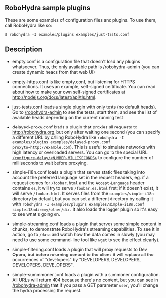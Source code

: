 RoboHydra sample plugins
------------------------

These are some examples of configuration files and plugins. To use
them, call RoboHydra like so:

    $ robohydra -I examples/plugins examples/just-tests.conf


Description
-----------

* empty.conf is a configuration file that doesn't load any plugins
  whatsoever.  Thus, the only available path is /robohydra-admin (you
  can create dynamic heads from that web UI)

* empty-https.conf is like empty.conf, but listening for HTTPS
  connections. It uses an example, self-signed certificate. You can
  read about how to make your own self-signed certificates at
  http://nodejs.org/docs/latest/api/tls.html.

* just-tests.conf loads a single plugin with only tests (no default
  heads). Go to
  [/robohydra-admin](http://localhost:3000/robohydra-admin) to see the
  tests, start them, and see the list of available heads depending on
  the current running test

* delayed-proxy.conf loads a plugin that proxies all requests to
  http://robohydra.org, but only after waiting one second (you can
  specify a different URL by calling RoboHydra like `robohydra -I
  examples/plugins examples/delayed-proxy.conf
  proxyto=http://example.com`). This is useful to simulate networks
  with high latency or overloaded servers. You can go to the special
  URL
  [`/configure-delay/<NUMBER-MILLISECONDS>`](http://localhost:3000/configure-delay/5000)
  to configure the number of milliseconds to wait before proxying.

* simple-i18n.conf loads a plugin that serves static files taking into
  account the preferred language set in the request headers, eg. if a
  request comes for `/foobar.html` and the `Accept-Language` header
  contains `es`, it will try to serve `/foobar.es.html` first; if it
  doesn't exist, it will serve `/foobar.html`. It serves files from
  the `examples/simple-i18n` directory by default, but you can set a
  different directory by calling it with `robohydra -I
  examples/plugins examples/simple-i18n.conf
  simplei18ndir=my/other/dir`. It also loads the logger plugin so it's
  easy to see what's going on.

* simple-streaming.conf loads a plugin that serves some simple content
  in chunks, to demonstrate RoboHydra's streaming capabilities. To see
  it in action, go to `/data` and watch how the data comes in slowly
  (you may need to use some command-line tool like `wget` to see the
  effect clearly).

* simple-filtering.conf loads a plugin that will proxy requests to Dev
  Opera, but before returning content to the client, it will replace
  all the occurrences of "developers" by "DEVELOPERS, DEVELOPERS,
  DEVELOPERS, DEVELOPERS".

* simple-summmoner.conf loads a plugin with a summoner
  configuration. All URLs will return 404 because there's no content,
  but you can see in
  [/robohydra-admin](http://localhost:3000/robohydra-admin) that if
  you pass a GET parameter `user`, you'll change the hydra processing
  the request.
